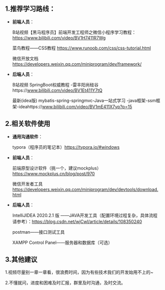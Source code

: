 ## 1.推荐学习路线：

* **前端人员**：

   B站视频【黑马程序员】前端开发工程师之微信小程序学习教程：https://www.bilibili.com/video/BV1H7411R7Wg

  菜鸟教程——CSS教程 https://www.runoob.com/css/css-tutorial.html

  微信开放文档  https://developers.weixin.qq.com/miniprogram/dev/framework/

* **后端人员**：

  B站视频 SpringBoot权威教程 -雷丰阳尚硅谷https://www.bilibili.com/video/BV1Et411Y7tQ

   最新(idea版) mybatis-spring-springmvc-Java一站式学习 -java框架-ssm框架-ideahttps://www.bilibili.com/video/BV1mE411X7yp?p=15

## 2.相关软件使用

* **通用沟通软件**：

   typora（程序员的笔记本）https://typora.io/#windows

* **前端人员**：

   前端原型设计软件（挑一个，建议mockplus）https://www.mockplus.cn/blog/post/970

   微信开发者工具 https://developers.weixin.qq.com/miniprogram/dev/devtools/download.html

* **后端人员**：

   IntelliJIDEA 2020.2.1 版 ——JAVA开发工具（配置环境过程复杂，具体流程请参考）：https://blog.csdn.net/wjCwl/article/details/108350240

   postman——接口测试工具

   XAMPP Control Panel——服务器和数据库（可选）



##  3.其他建议

1.视频尽量别一章一章看，很浪费时间，因为有些技术我们的开发始用不上的~

2.不懂就问，进度和困难及时汇报，群里及时沟通，及时交流。

















